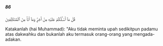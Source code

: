 ##### 86

<span class="ayah">قُلْ مَآ أَسْـَٔلُكُمْ عَلَيْهِ مِنْ أَجْرٍۢ وَمَآ أَنَا۠ مِنَ ٱلْمُتَكَلِّفِينَ</span>

<span class="ayah_translation">Katakanlah (hai Muhammad): "Aku tidak meminta upah sedikitpun padamu atas dakwahku dan bukanlah aku termasuk orang-orang yang mengada-adakan.</span>
